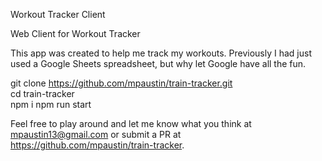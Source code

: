 Workout Tracker Client

Web Client for Workout Tracker

This app was created to help me track my workouts.  Previously I had just used a Google Sheets spreadsheet, but why let Google have all the fun.
 
git clone https://github.com/mpaustin/train-tracker.git  
cd train-tracker  
npm i
npm run start

Feel free to play around and let me know what you think at mpaustin13@gmail.com or submit a PR at https://github.com/mpaustin/train-tracker.
